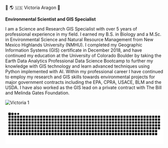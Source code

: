 


:milky_way:  :earth_americas:  :us:  Victoria Aragon 👋

**Environmental Scientist and GIS Specialist** 

I am a Science and Research GIS Specialist with over 5 years of professional experience in my field. I earned my B.S. in Biology and a M.Sc. in Environmental Science and Natural Resource Management from New Mexico Highlands University (NMHU). I completed my Geographic Information Systems (GIS) certificate in December 2018, and have continued my education at the University of Colorado Boulder by taking the Earth Data Analytics Professional Data Science Bootcamp to further my knowledge with GIS technology and learn advanced techniques using Python implemented with AI. Within my professional career I have continued to employ my research and GIS skills towards environmental projects for major government contracts including the EPA, CPRA, USACE, BLM and the USDA. I have also worked as the GIS lead on a private contract with The Bill and Melinda Gates Foundation.


<!--
**VictoriAragon/VictoriAragon** is a ✨ _special_ ✨ repository because its `README.md` (this file) appears on your GitHub profile.

Here are some ideas to get you started:

- 🔭 I’m currently working on ...
- 🌱 I’m currently learning ...
- 👯 I’m looking to collaborate on ...
- 🤔 I’m looking for help with ...
- 💬 Ask me about ...
- 📫 How to reach me: ...
- 😄 Pronouns: ...
- ⚡ Fun fact: ...
-->
![Victoria 1](https://github.com/user-attachments/assets/e89defa8-a5d5-4e3f-b9b3-d818cb426764)



![snake gif](https://github.com/VictoriAragon/VictoriAragon/blob/output/github-snake-dark.svg)
